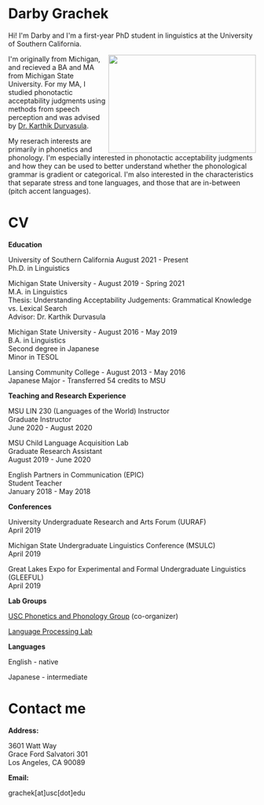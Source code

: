 # Darby Grachek


Hi! I'm Darby and I'm a first-year PhD student in linguistics at the University of Southern California.

<img src="https://user-images.githubusercontent.com/65419390/151688014-919e3e26-60ea-42ac-a892-05f607015225.jpg" align="right" height="200" width="300p"/>


I'm originally from Michigan, and recieved a BA and MA from Michigan State University. For my MA, I studied phonotactic acceptability judgments using methods from speech perception and was advised by [Dr. Karthik Durvasula](https://karthikdurvasula.gitlab.io/). 

My reserach interests are primarily in phonetics and phonology. I'm especially interested in phonotactic acceptability judgments and how they can be used to better understand whether the phonological grammar is gradient or categorical. I'm also interested in the characteristics that separate stress and tone languages, and those that are in-between (pitch accent languages). 


# CV

<strong>Education</strong>

University of Southern California August 2021 - Present <br />
Ph.D. in Linguistics

Michigan State University - August 2019 - Spring 2021 <br />
M.A. in Linguistics <br />
Thesis:  Understanding Acceptability Judgements: Grammatical Knowledge vs. Lexical Search <br />
Advisor: Dr. Karthik Durvasula

Michigan State University - August 2016 - May 2019 <br />
B.A. in Linguistics <br />
Second degree in Japanese <br />
Minor in TESOL

Lansing Community College - August 2013 - May 2016 <br />
Japanese Major - Transferred 54 credits to MSU

<strong>Teaching and Research Experience</strong>

MSU LIN 230 (Languages of the World) Instructor <br />
Graduate Instructor <br />
June 2020 - August 2020

MSU Child Language Acquisition Lab <br />
Graduate Research Assistant <br />
August 2019 - June 2020

English Partners in Communication (EPIC) <br />
Student Teacher <br />
January 2018 - May 2018


<strong>Conferences</strong>

University Undergraduate Research and Arts Forum (UURAF) <br />
April 2019


Michigan State Undergraduate Linguistics Conference (MSULC) <br />
April 2019


Great Lakes Expo for Experimental and Formal Undergraduate Linguistics (GLEEFUL) <br />
April 2019


<strong>Lab Groups</strong>

[USC Phonetics and Phonology Group](https://sites.google.com/view/uscphongroup/home?authuser=0) (co-organizer)

[Language Processing Lab](https://dornsife.usc.edu/labs/psycholinguistics/meetings/)


<strong>Languages</strong>

English -  native

Japanese - intermediate 


# Contact me


<strong>Address:</strong>

3601 Watt Way <br />
Grace Ford Salvatori 301 <br />
Los Angeles, CA 90089


<strong>Email:</strong>

grachek[at]usc[dot]edu

